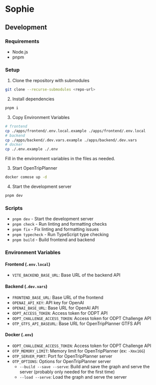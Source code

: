 # Sophie

## Development

### Requirements

- Node.js
- pnpm

### Setup

1. Clone the repository with submodules

```bash
git clone --recurse-submodules <repo-url>
```

2. Install dependencies

```bash
pnpm i
```

3. Copy Environment Variables

```bash
# frontend
cp ./apps/frontend/.env.local.example ./apps/frontend/.env.local
# backend
cp ./apps/backend/.dev.vars.example ./apps/backend/.dev.vars
# docker
cp ./.env.example ./.env
```

Fill in the environment variables in the files as needed.

3. Start OpenTripPlanner

```bash
docker comose up -d
```

4. Start the development server

```bash
pnpm dev
```

### Scripts

- `pnpm dev` - Start the development server
- `pnpm check` - Run linting and formatting checks
- `pnpm fix` - Fix linting and formatting issues
- `pnpm typecheck` - Run TypeScript type checking
- `pnpm build` - Build frontend and backend

### Environment Variables

#### Frontend (`.env.local`)

- `VITE_BACKEND_BASE_URL`: Base URL of the backend API

#### Backend (`.dev.vars`)

- `FRONTEND_BASE_URL`: Base URL of the frontend
- `OPENAI_API_KEY`: API key for OpenAI
- `OPENAI_BASE_URL`: Base URL for OpenAI API
- `ODPT_ACCESS_TOKEN`: Access token for ODPT API
- `ODPT_CHALLENGE_ACCESS_TOKEN`: Access token for ODPT Challenge API
- `OTP_GTFS_API_BASEURL`: Base URL for OpenTripPlanner GTFS API

#### Docker (`.env`)

- `ODPT_CHALLENGE_ACCESS_TOKEN`: Access token for ODPT Challenge API
- `OTP_MEMORY_LIMIT`: Memory limit for OpenTripPlanner (ex: `-Xmx16G`)
- `OTP_SERVER_PORT`: Port for OpenTripPlanner server
- `OTP_OPTIONS`: Options for OpenTripPlanner server
  - `--build --save --serve`: Build and save the graph and serve the server (probably only needed for the first time)
  - `--load --serve`: Load the graph and serve the server
